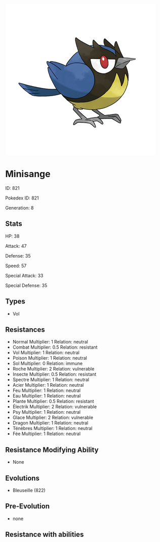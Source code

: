 ![](https://raw.githubusercontent.com/PokeAPI/sprites/master/sprites/pokemon/other/official-artwork/821.png)

# Minisange
ID: 821

Pokedex ID: 821

Generation: 8

## Stats

HP: 38

Attack: 47

Defense: 35

Speed: 57

Special Attack: 33

Special Defense: 35

## Types

- Vol
## Resistances

- Normal Multiplier: 1 Relation: neutral
- Combat Multiplier: 0.5 Relation: resistant
- Vol Multiplier: 1 Relation: neutral
- Poison Multiplier: 1 Relation: neutral
- Sol Multiplier: 0 Relation: immune
- Roche Multiplier: 2 Relation: vulnerable
- Insecte Multiplier: 0.5 Relation: resistant
- Spectre Multiplier: 1 Relation: neutral
- Acier Multiplier: 1 Relation: neutral
- Feu Multiplier: 1 Relation: neutral
- Eau Multiplier: 1 Relation: neutral
- Plante Multiplier: 0.5 Relation: resistant
- Électrik Multiplier: 2 Relation: vulnerable
- Psy Multiplier: 1 Relation: neutral
- Glace Multiplier: 2 Relation: vulnerable
- Dragon Multiplier: 1 Relation: neutral
- Ténèbres Multiplier: 1 Relation: neutral
- Fée Multiplier: 1 Relation: neutral
## Resistance Modifying Ability

- None

## Evolutions

- Bleuseille (822)
## Pre-Evolution

- none

## Resistance with abilities
